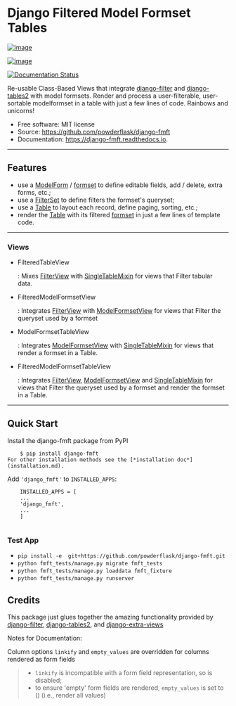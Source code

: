 
Django Filtered Model Formset Tables
=======================

[![image](https://img.shields.io/pypi/v/django_fmft.svg)](https://pypi.python.org/pypi/django_fmft)

[![image](https://img.shields.io/travis/powderflask/django_fmft.svg)](https://travis-ci.com/powderflask/django_fmft)

[![Documentation Status](https://readthedocs.org/projects/django-fmft/badge/?version=latest)](https://django-fmft.readthedocs.io/en/latest/?version=latest)

Re-usable Class-Based Views that integrate
[django-filter](https://django-filter.readthedocs.io/en/stable/index.html)
and
[django-tables2](https://django-tables2.readthedocs.io/en/latest/index.html)
with model formsets. Render and process a user-filterable, user-sortable
modelformset in a table with just a few lines of code. Rainbows and
unicorns!

-   Free software: MIT license
-   Source: <https://github.com/powderflask/django-fmft>
-   Documentation: <https://django-fmft.readthedocs.io>.
___

## Features

-   use a
    [ModelForm](https://docs.djangoproject.com/en/dev/topics/forms/modelforms/)
    /
    [formset](https://docs.djangoproject.com/en/dev/topics/forms/modelforms/#model-formsets)
    to define editable fields, add / delete, extra forms, etc.;
-   use a
    [FilterSet](https://django-filter.readthedocs.io/en/stable/guide/usage.html#the-filter)
    to define filters the formset\'s queryset;
-   use a
    [Table](https://django-tables2.readthedocs.io/en/latest/index.html)
    to layout each record, define paging, sorting, etc.;
-   render the
    [Table](https://django-tables2.readthedocs.io/en/latest/index.html)
    with its filtered
    [formset](https://docs.djangoproject.com/en/dev/topics/forms/modelforms/#model-formsets)
    in just a few lines of template code.
___

### Views

-   FilteredTableView

    :   Mixes
        [FilterView](https://django-filter.readthedocs.io/en/stable/guide/usage.html#generic-view-configuration)
        with
        [SingleTableMixin](https://django-tables2.readthedocs.io/en/latest/pages/api-reference.html#views-view-mixins-and-paginators)
        for views that Filter tabular data.

-   FilteredModelFormsetView

    :   Integrates
        [FilterView](https://django-filter.readthedocs.io/en/stable/guide/usage.html#generic-view-configuration)
        with
        [ModelFormsetView](https://django-extra-views.readthedocs.io/en/latest/pages/formset-views.html#modelformsetview)
        for views that Filter the queryset used by a formset

-   ModelFormsetTableView

    :   Integrates
        [ModelFormsetView](https://django-extra-views.readthedocs.io/en/latest/pages/formset-views.html#modelformsetview)
        with
        [SingleTableMixin](https://django-tables2.readthedocs.io/en/latest/pages/api-reference.html#views-view-mixins-and-paginators)
        for views that render a formset in a Table.

-   FilteredModelFormsetTableView

    :   Integrates
        [FilterView](https://django-filter.readthedocs.io/en/stable/guide/usage.html#generic-view-configuration),
        [ModelFormsetView](https://django-extra-views.readthedocs.io/en/latest/pages/formset-views.html#modelformsetview)
        and
        [SingleTableMixin](https://django-tables2.readthedocs.io/en/latest/pages/api-reference.html#views-view-mixins-and-paginators)
        for views that Filter the queryset used by a formset and render
        the formset in a Table.

___


## Quick Start

Install the django-fmft package from PyPI

        $ pip install django-fmft
    For other installation methods see the [*installation doc*](installation.md).

Add `'django_fmft'` to `INSTALLED_APPS`:

        INSTALLED_APPS = [
        ...
        'django_fmft',
        ...
        ]

```{include} example_views.md
```

### Test App

* `pip install -e  git+https://github.com/powderflask/django-fmft.git`
* `python fmft_tests/manage.py migrate fmft_tests`
* `python fmft_tests/manage.py loaddata fmft_fixture`
* `python fmft_tests/manage.py runserver`

## Credits

This package just glues together the amazing functionality provided by
[django-filter](https://django-filter.readthedocs.io/en/stable/index.html),
[django-tables2](https://django-tables2.readthedocs.io/en/latest/index.html),
and
[django-extra-views](https://django-extra-views.readthedocs.io/en/latest/index.html)


Notes for Documentation:

Column options `linkify` and `empty_values` are overridden for columns
rendered as form fields

> -   `linkify` is incompatible with a form field representation, so is
>     disabled;
> -   to ensure \'empty\' form fields are rendered, `empty_values` is
>     set to () (i.e., render all values)

